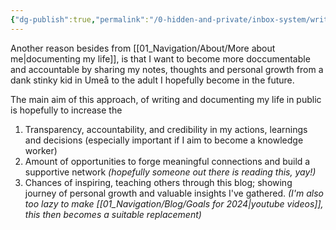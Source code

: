 ```yaml
---
{"dg-publish":true,"permalink":"/0-hidden-and-private/inbox-system/writing-and-living-for-the-public/","title":"Writing and living for the public","tags":["type/atomic-note","purpose/blog-post"],"noteIcon":"","created":"Tuesday, January 2nd 2024, 9:03:49 pm","updated":"2024-01-02T21:32:00.188+01:00"}
---
```




Another reason besides from [[01_Navigation/About/More about me\|documenting my life]], is that I want to become more doccumentable and accountable by sharing my notes, thoughts and personal growth from a dank stinky kid in Umeå to the adult I hopefully become in the future.

The main aim of this approach, of writing and documenting my life in public is hopefully to increase the

1. Transparency, accountability, and credibility in my actions, learnings and decisions (especially important if I aim to become a knowledge worker)
2. Amount of opportunities to forge meaningful connections and build a supportive network *(hopefully someone out there is reading this, yay!)*
3. Chances of inspiring, teaching  others through this blog; showing journey of personal growth and valuable insights I've gathered. *(I'm also too lazy to make [[01_Navigation/Blog/Goals for 2024\|youtube videos]], this then becomes a suitable replacement)*

